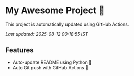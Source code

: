 # My Awesome Project 🚀

This project is automatically updated using GitHub Actions.

_Last updated: 2025-08-12 00:18:55 IST_

## Features
- Auto-update README using Python 🐍
- Auto Git push with GitHub Actions 🤖
